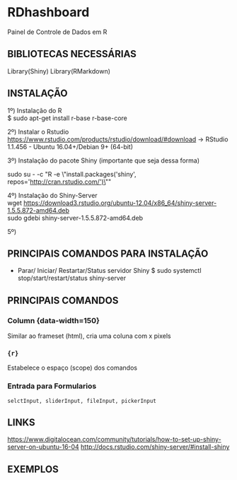 # RDhashboard
Painel de Controle de Dados em R

## BIBLIOTECAS NECESSÁRIAS
Library(Shiny)
Library(RMarkdown)

## INSTALAÇÃO

1º) Instalação do R<br />
$ sudo apt-get install r-base r-base-core

2º) Instalar o Rstudio <br>
https://www.rstudio.com/products/rstudio/download/#download -> RStudio 1.1.456 - Ubuntu 16.04+/Debian 9+ (64-bit)


3º) Instalação do pacote Shiny (importante que seja dessa forma) <br>

sudo su - -c "R -e \\"install.packages('shiny', repos='http://cran.rstudio.com/')\""

4º) Instalação do Shiny-Server <br>
wget https://download3.rstudio.org/ubuntu-12.04/x86_64/shiny-server-1.5.5.872-amd64.deb<br>
sudo gdebi shiny-server-1.5.5.872-amd64.deb

5º)

## PRINCIPAIS COMANDOS PARA INSTALAÇÃO
 - Parar/ Iniciar/ Restartar/Status servidor Shiny
$ sudo systemctl stop/start/restart/status shiny-server

## PRINCIPAIS COMANDOS

### Column {data-width=150}
  Similar ao frameset (html), cria uma coluna com x pixels

### ```{r}      ```  
  Estabelece o espaço (scope) dos comandos   

###  Entrada para Formularios

``` selctInput, sliderInput, fileInput, pickerInput ```

## LINKS
https://www.digitalocean.com/community/tutorials/how-to-set-up-shiny-server-on-ubuntu-16-04
http://docs.rstudio.com/shiny-server/#install-shiny

## EXEMPLOS



 
